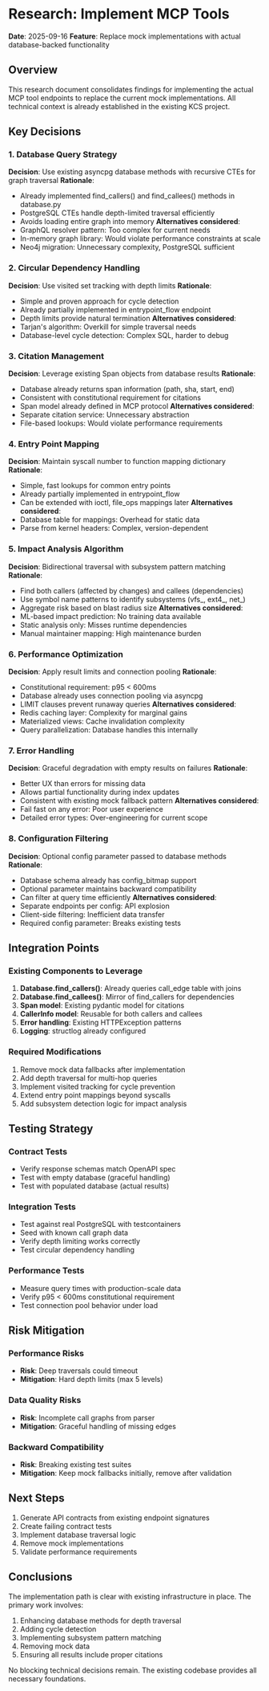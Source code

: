 # Research: Implement MCP Tools

**Date**: 2025-09-16
**Feature**: Replace mock implementations with actual database-backed functionality

## Overview

This research document consolidates findings for implementing the actual MCP tool endpoints to replace the current mock implementations. All technical context is already established in the existing KCS project.

## Key Decisions

### 1. Database Query Strategy

**Decision**: Use existing asyncpg database methods with recursive CTEs for graph traversal
**Rationale**:
- Already implemented find_callers() and find_callees() methods in database.py
- PostgreSQL CTEs handle depth-limited traversal efficiently
- Avoids loading entire graph into memory
**Alternatives considered**:
- GraphQL resolver pattern: Too complex for current needs
- In-memory graph library: Would violate performance constraints at scale
- Neo4j migration: Unnecessary complexity, PostgreSQL sufficient

### 2. Circular Dependency Handling

**Decision**: Use visited set tracking with depth limits
**Rationale**:
- Simple and proven approach for cycle detection
- Already partially implemented in entrypoint_flow endpoint
- Depth limits provide natural termination
**Alternatives considered**:
- Tarjan's algorithm: Overkill for simple traversal needs
- Database-level cycle detection: Complex SQL, harder to debug

### 3. Citation Management

**Decision**: Leverage existing Span objects from database results
**Rationale**:
- Database already returns span information (path, sha, start, end)
- Consistent with constitutional requirement for citations
- Span model already defined in MCP protocol
**Alternatives considered**:
- Separate citation service: Unnecessary abstraction
- File-based lookups: Would violate performance requirements

### 4. Entry Point Mapping

**Decision**: Maintain syscall number to function mapping dictionary
**Rationale**:
- Simple, fast lookups for common entry points
- Already partially implemented in entrypoint_flow
- Can be extended with ioctl, file_ops mappings later
**Alternatives considered**:
- Database table for mappings: Overhead for static data
- Parse from kernel headers: Complex, version-dependent

### 5. Impact Analysis Algorithm

**Decision**: Bidirectional traversal with subsystem pattern matching
**Rationale**:
- Find both callers (affected by changes) and callees (dependencies)
- Use symbol name patterns to identify subsystems (vfs_, ext4_, net_)
- Aggregate risk based on blast radius size
**Alternatives considered**:
- ML-based impact prediction: No training data available
- Static analysis only: Misses runtime dependencies
- Manual maintainer mapping: High maintenance burden

### 6. Performance Optimization

**Decision**: Apply result limits and connection pooling
**Rationale**:
- Constitutional requirement: p95 < 600ms
- Database already uses connection pooling via asyncpg
- LIMIT clauses prevent runaway queries
**Alternatives considered**:
- Redis caching layer: Complexity for marginal gains
- Materialized views: Cache invalidation complexity
- Query parallelization: Database handles this internally

### 7. Error Handling

**Decision**: Graceful degradation with empty results on failures
**Rationale**:
- Better UX than errors for missing data
- Allows partial functionality during index updates
- Consistent with existing mock fallback pattern
**Alternatives considered**:
- Fail fast on any error: Poor user experience
- Detailed error types: Over-engineering for current scope

### 8. Configuration Filtering

**Decision**: Optional config parameter passed to database methods
**Rationale**:
- Database schema already has config_bitmap support
- Optional parameter maintains backward compatibility
- Can filter at query time efficiently
**Alternatives considered**:
- Separate endpoints per config: API explosion
- Client-side filtering: Inefficient data transfer
- Required config parameter: Breaks existing tests

## Integration Points

### Existing Components to Leverage

1. **Database.find_callers()**: Already queries call_edge table with joins
2. **Database.find_callees()**: Mirror of find_callers for dependencies
3. **Span model**: Existing pydantic model for citations
4. **CallerInfo model**: Reusable for both callers and callees
5. **Error handling**: Existing HTTPException patterns
6. **Logging**: structlog already configured

### Required Modifications

1. Remove mock data fallbacks after implementation
2. Add depth traversal for multi-hop queries
3. Implement visited tracking for cycle prevention
4. Extend entry point mappings beyond syscalls
5. Add subsystem detection logic for impact analysis

## Testing Strategy

### Contract Tests
- Verify response schemas match OpenAPI spec
- Test with empty database (graceful handling)
- Test with populated database (actual results)

### Integration Tests
- Test against real PostgreSQL with testcontainers
- Seed with known call graph data
- Verify depth limiting works correctly
- Test circular dependency handling

### Performance Tests
- Measure query times with production-scale data
- Verify p95 < 600ms constitutional requirement
- Test connection pool behavior under load

## Risk Mitigation

### Performance Risks
- **Risk**: Deep traversals could timeout
- **Mitigation**: Hard depth limits (max 5 levels)

### Data Quality Risks
- **Risk**: Incomplete call graphs from parser
- **Mitigation**: Graceful handling of missing edges

### Backward Compatibility
- **Risk**: Breaking existing test suites
- **Mitigation**: Keep mock fallbacks initially, remove after validation

## Next Steps

1. Generate API contracts from existing endpoint signatures
2. Create failing contract tests
3. Implement database traversal logic
4. Remove mock implementations
5. Validate performance requirements

## Conclusions

The implementation path is clear with existing infrastructure in place. The primary work involves:
1. Enhancing database methods for depth traversal
2. Adding cycle detection
3. Implementing subsystem pattern matching
4. Removing mock data
5. Ensuring all results include proper citations

No blocking technical decisions remain. The existing codebase provides all necessary foundations.